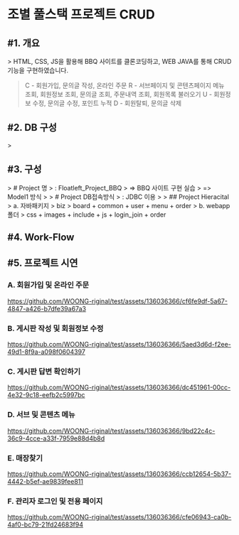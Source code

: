 <h1>조별 풀스택 프로젝트 CRUD</h1>

<h2>#1. 개요</h2>
> HTML, CSS, JS을 활용해 BBQ 사이트를 클론코딩하고, WEB JAVA를 통해 CRUD 기능을 구현하였습니다.

> C - 회원가입, 문의글 작성, 온라인 주문
> R - 서브페이지 및 콘텐츠페이지 메뉴 조회, 회원정보 조회, 문의글 조회, 주문내역 조회, 회원목록 불러오기
> U - 회원정보 수정, 문의글 수정, 포인트 누적
> D - 회원탈퇴, 문의글 삭제

<h2>#2. DB 구성</h2>
> 

<h2>#3. 구성</h2>
> # Project 명
>   : Floatleft_Project_BBQ
>    => BBQ 사이트 구현 실습
>    => Model1 방식
>    
> # Project DB접속방식
>   : JDBC 이용
>   
> ## Project Hieracital
> a. 자바패키지
>    biz > board + common + user + menu + order
> b. webapp 폴더
>    css + images + include + js + login_join + order


<h2>#4. Work-Flow</h2>

<h2>#5. 프로젝트 시연</h2>

  <h3>A. 회원가입 및 온라인 주문</h3>

  https://github.com/WOONG-riginal/test/assets/136036366/cf6fe9df-5a67-4847-a426-b7dfe39a67a3

  <h3>B. 게시판 작성 및 회원정보 수정</h3>

  https://github.com/WOONG-riginal/test/assets/136036366/5aed3d6d-f2ee-49d1-8f9a-a098f0604397

  <h3>C. 게시판 답변 확인하기</h3>

  https://github.com/WOONG-riginal/test/assets/136036366/dc451961-00cc-4e32-9c18-eefb2c5997bc

  <h3>D. 서브 및 콘텐츠 메뉴</h3>

  https://github.com/WOONG-riginal/test/assets/136036366/9bd22c4c-36c9-4cce-a33f-7959e88d4b8d

  <h3>E. 매장찾기</h3>

  https://github.com/WOONG-riginal/test/assets/136036366/ccb12654-5b37-4442-b5ef-ae9839fee811

  <h3>F. 관리자 로그인 및 전용 페이지</h3>

  https://github.com/WOONG-riginal/test/assets/136036366/cfe06943-ca0b-4af0-bc79-21fd24683f94
